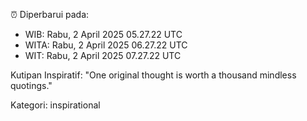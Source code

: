 ⏰ Diperbarui pada:
- WIB: Rabu, 2 April 2025 05.27.22 UTC
- WITA: Rabu, 2 April 2025 06.27.22 UTC
- WIT: Rabu, 2 April 2025 07.27.22 UTC

Kutipan Inspiratif:
"One original thought is worth a thousand mindless quotings."


Kategori: inspirational

